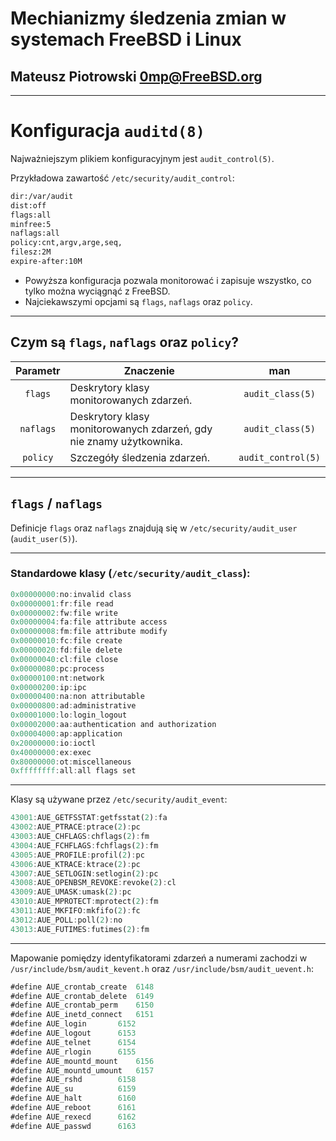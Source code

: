 <!-- page_number: true -->

# Mechianizmy śledzenia zmian w systemach FreeBSD i Linux

## Mateusz Piotrowski <0mp@FreeBSD.org>

---

# Konfiguracja `auditd(8)`

Najważniejszym plikiem konfiguracyjnym jest `audit_control(5)`.

Przykładowa zawartość `/etc/security/audit_control`:

```sh
dir:/var/audit
dist:off
flags:all
minfree:5
naflags:all
policy:cnt,argv,arge,seq,
filesz:2M
expire-after:10M
```

- Powyższa konfiguracja pozwala monitorować i zapisuje wszystko, co tylko można wyciągnąć z FreeBSD.
- Najciekawszymi opcjami są `flags`, `naflags` oraz `policy`.

---

## Czym są `flags`, `naflags` oraz `policy`?


|Parametr|Znaczenie|man|
|:-:|-|:-:|
|`flags`|Deskrytory klasy monitorowanych zdarzeń.|`audit_class(5)`|
|`naflags`|Deskrytory klasy monitorowanych zdarzeń, gdy nie znamy użytkownika.|`audit_class(5)`|
|`policy`|Szczegóły śledzenia zdarzeń. |`audit_control(5)`|

---

## `flags` / `naflags`

Definicje `flags` oraz `naflags` znajdują się w `/etc/security/audit_user` (`audit_user(5)`).



---

### Standardowe klasy (`/etc/security/audit_class`):

```rust
0x00000000:no:invalid class
0x00000001:fr:file read
0x00000002:fw:file write
0x00000004:fa:file attribute access
0x00000008:fm:file attribute modify
0x00000010:fc:file create
0x00000020:fd:file delete
0x00000040:cl:file close
0x00000080:pc:process
0x00000100:nt:network
0x00000200:ip:ipc
0x00000400:na:non attributable
0x00000800:ad:administrative
0x00001000:lo:login_logout
0x00002000:aa:authentication and authorization
0x00004000:ap:application
0x20000000:io:ioctl
0x40000000:ex:exec
0x80000000:ot:miscellaneous
0xffffffff:all:all flags set
```

---

Klasy są używane przez `/etc/security/audit_event`:

```rust
43001:AUE_GETFSSTAT:getfsstat(2):fa
43002:AUE_PTRACE:ptrace(2):pc
43003:AUE_CHFLAGS:chflags(2):fm
43004:AUE_FCHFLAGS:fchflags(2):fm
43005:AUE_PROFILE:profil(2):pc
43006:AUE_KTRACE:ktrace(2):pc
43007:AUE_SETLOGIN:setlogin(2):pc
43008:AUE_OPENBSM_REVOKE:revoke(2):cl
43009:AUE_UMASK:umask(2):pc
43010:AUE_MPROTECT:mprotect(2):fm
43011:AUE_MKFIFO:mkfifo(2):fc
43012:AUE_POLL:poll(2):no
43013:AUE_FUTIMES:futimes(2):fm
```

---

Mapowanie pomiędzy identyfikatorami zdarzeń a numerami zachodzi w `/usr/include/bsm/audit_kevent.h` oraz `/usr/include/bsm/audit_uevent.h`:

```rust
#define	AUE_crontab_create	6148
#define	AUE_crontab_delete	6149
#define	AUE_crontab_perm	6150
#define	AUE_inetd_connect	6151
#define	AUE_login		6152
#define	AUE_logout		6153
#define	AUE_telnet		6154
#define	AUE_rlogin		6155
#define	AUE_mountd_mount	6156
#define	AUE_mountd_umount	6157
#define	AUE_rshd		6158
#define	AUE_su			6159
#define	AUE_halt		6160
#define	AUE_reboot		6161
#define	AUE_rexecd		6162
#define	AUE_passwd		6163
```
